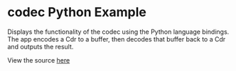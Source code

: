 # codec Python Example

Displays the functionality of the codec using the Python language bindings. The app
encodes a Cdr to a buffer, then decodes that buffer back to a Cdr and outputs the result.

View the source [here](example.py)

